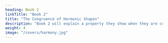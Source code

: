 ```yaml
---
heading: Book 2
linkTitle: "Book 2"
title: "The Congruence of Harmonic Shapes" 
description: "Book 2 will explain a property they show when they are combined with one another, as it were their Effect in the realm of Geometry, which is Congruence or Unsociability"
weight: 4
image: "/covers/harmony.jpg"
---
```

